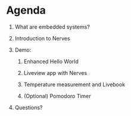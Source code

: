 # Agenda

1.  What are embedded systems?

1. Introduction to Nerves

1. Demo: 
    1. Enhanced Hello World 

    1. Liveview app with Nerves

    1. Temperature measurement and Livebook
    
    1. (Optional) Pomodoro Timer 

1. Questions?
